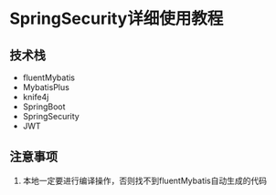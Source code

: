 # SpringSecurity详细使用教程  

## 技术栈
- fluentMybatis
- MybatisPlus
- knife4j
- SpringBoot
- SpringSecurity
- JWT

## 注意事项
1. 本地一定要进行编译操作，否则找不到fluentMybatis自动生成的代码







